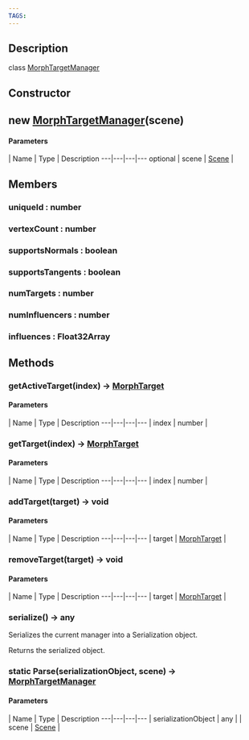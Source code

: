 ```yaml
---
TAGS:
---
```

## Description

class [MorphTargetManager](/classes/3.1/MorphTargetManager)



## Constructor

## new [MorphTargetManager](/classes/3.1/MorphTargetManager)(scene)



#### Parameters
 | Name | Type | Description
---|---|---|---
optional | scene | [Scene](/classes/3.1/Scene) | 

## Members

### uniqueId : number



### vertexCount : number



### supportsNormals : boolean



### supportsTangents : boolean



### numTargets : number



### numInfluencers : number



### influences : Float32Array



## Methods

### getActiveTarget(index) &rarr; [MorphTarget](/classes/3.1/MorphTarget)



#### Parameters
 | Name | Type | Description
---|---|---|---
 | index | number | 

### getTarget(index) &rarr; [MorphTarget](/classes/3.1/MorphTarget)



#### Parameters
 | Name | Type | Description
---|---|---|---
 | index | number | 

### addTarget(target) &rarr; void



#### Parameters
 | Name | Type | Description
---|---|---|---
 | target | [MorphTarget](/classes/3.1/MorphTarget) | 

### removeTarget(target) &rarr; void



#### Parameters
 | Name | Type | Description
---|---|---|---
 | target | [MorphTarget](/classes/3.1/MorphTarget) | 

### serialize() &rarr; any

Serializes the current manager into a Serialization object.

Returns the serialized object.
### static Parse(serializationObject, scene) &rarr; [MorphTargetManager](/classes/3.1/MorphTargetManager)



#### Parameters
 | Name | Type | Description
---|---|---|---
 | serializationObject | any | 
 | scene | [Scene](/classes/3.1/Scene) | 
